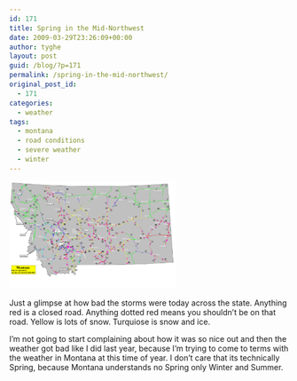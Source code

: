 ```yaml
---
id: 171
title: Spring in the Mid-Northwest
date: 2009-03-29T23:26:09+00:00
author: tyghe
layout: post
guid: /blog/?p=171
permalink: /spring-in-the-mid-northwest/
original_post_id:
  - 171
categories:
  - weather
tags:
  - montana
  - road conditions
  - severe weather
  - winter
---
```

[<img class="size-medium wp-image-172 alignleft" title="Montana Road Conditions" alt="Montana Road Conditions" src="/wp-content/uploads/2009/03/montana.gif" width="300" height="194" />](/wp-content/uploads/2009/03/montana.gif)

<p style="text-align: left;">
  Just a glimpse at how bad the storms were today across the state. Anything red is a closed road. Anything dotted red means you shouldn&#8217;t be on that road. Yellow is lots of snow. Turquiose is snow and ice.
</p>

<p style="text-align: left;">
  I&#8217;m not going to start complaining about how it was so nice out and then the weather got bad like I did last year, because I&#8217;m trying to come to terms with the weather in Montana at this time of year. I don&#8217;t care that its technically Spring, because Montana understands no Spring only Winter and Summer.
</p>

